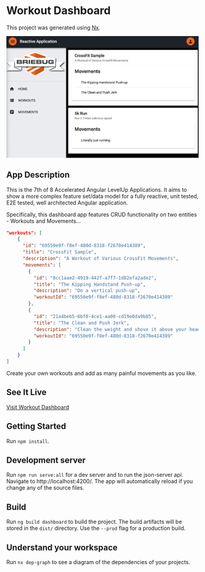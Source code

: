 # Workout Dashboard

This project was generated using [Nx](https://nx.dev).

![AppScreenShot](./apps/dashboard/src/assets/screenshots/workouts-screenshot.png)

## App Description

This is the 7th of 8 Accelerated Angular LevelUp Applications.
It aims to show a more complex feature set/data model for a fully reactive, unit tested, E2E tested, well architected Angular application.

Specifically, this dashboard app features CRUD functionality on two entities - Workouts and Movements...

```json
"workouts": [
    {
      "id": "69550e9f-f8ef-480d-8318-f2670e414389",
      "title": "CrossFit Sample",
      "description": "A Workout of Various CrossFit Movements",
      "movements": [
        {
          "id": "8cc1aae2-4919-442f-a7f7-1d82efa2ade2",
          "title": "The Kipping Handstand Push-up",
          "description": "Do a vertical push-up",
          "workoutId": "69550e9f-f8ef-480d-8318-f2670e414389"
        },
        {
          "id": "21a4beb5-6bf0-4ce1-aa00-cd19e0da9b85",
          "title": "The Clean and Push Jerk",
          "description": "Clean the weight and shove it above your head.. Sounds safe.",
          "workoutId": "69550e9f-f8ef-480d-8318-f2670e414389"
        }
      ]
    }
]
```

Create your own workouts and add as many painful movements as you like.

## See It Live

[Visit Workout Dashboard](https://levelup-angular-07-workouts.surge.sh/)

## Getting Started

Run `npm install`.

## Development server

Run `npm run serve:all` for a dev server and to run the json-server api. Navigate to http://localhost:4200/. The app will automatically reload if you change any of the source files.

## Build

Run `ng build dashboard` to build the project. The build artifacts will be stored in the `dist/` directory. Use the `--prod` flag for a production build.

## Understand your workspace

Run `nx dep-graph` to see a diagram of the dependencies of your projects.
